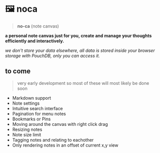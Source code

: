 # 🖼 noca

> **no-ca** (note canvas)

**a personal note canvas just for you, create and manage your thoughts efficiently and interactively.**

_we don't store your data elsewhere, all data is stored inside your browser storage with PouchDB, only you can access it._

## to come

> very early development so most of these will most likely be done soon

-  Markdown support
-  Note settings
-  Intuitive search interface
-  Pagination for menu notes
-  Bookmarks or Pins
-  Moving around the canvas with right click drag
-  Resizing notes
-  Note size limit
-  Tagging notes and relating to eachother
-  Only rendering notes in an offset of current x,y view
